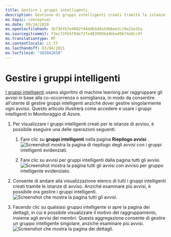 ```yaml
---
title: Gestire i gruppi intelligenti
description: Gestione di gruppi intelligenti creati tramite le istanze di avviso
ms.topic: conceptual
ms.date: 09/24/2018
ms.openlocfilehash: 3b736fb7e4002f44ddb5d9a34b0ae3c19e21e35a
ms.sourcegitcommit: f3ec73fb5f8de72fe483995bd4bbad9b74a9cc9f
ms.translationtype: MT
ms.contentlocale: it-IT
ms.lasthandoff: 03/04/2021
ms.locfileid: "102042658"
---
```

# <a name="manage-smart-groups"></a>Gestire i gruppi intelligenti

[I gruppi intelligenti](./alerts-smartgroups-overview.md?toc=%2fazure%2fazure-monitor%2ftoc.json) usano algoritmi di machine learning per raggruppare gli avvisi in base alla co-occorrenza o somiglianza, in modo da consentire all'utente di gestire gruppi intelligenti anziché dover gestire singolarmente ogni avviso. Questo articolo illustrerà come accedere e usare i gruppi intelligenti in Monitoraggio di Azure.

1. Per visualizzare i gruppi intelligenti creati per le istanze di avviso, è possibile eseguire una delle operazioni seguenti:

     1. Fare clic su **gruppi intelligenti** nella pagina **Riepilogo avvisi** .    
    ![Screenshot mostra la pagina di riepilogo degli avvisi con i gruppi intelligenti evidenziati.](./media/alerts-managing-smart-groups/sg-alerts-summary.jpg)
    
     1. Fare clic su avvisi per gruppi intelligenti dalla pagina tutti gli avvisi.   
     ![Screenshot mostra la pagina tutti gli avvisi con avviso per gruppo intelligente evidenziato.](./media/alerts-managing-smart-groups/sg-all-alerts.jpg)

2. Consente di andare alla visualizzazione elenco di tutti i gruppi intelligenti creati tramite le istanze di avviso. Anziché esaminare più avvisi, è possibile ora gestire i gruppi intelligenti.   
![Screenshot che mostra la pagina tutti gli avvisi.](./media/alerts-managing-smart-groups/sg-list.jpg)

3. Facendo clic su qualsiasi gruppo intelligente si apre la pagina dei dettagli, in cui è possibile visualizzare il motivo del raggruppamento, insieme agli avvisi dei membri. Questa aggregazione consente di gestire un gruppo intelligente singolare, anziché esaminare più avvisi.   
![Screenshot che mostra la pagina dei dettagli.](./media/alerts-managing-smart-groups/sg-details.jpg)
